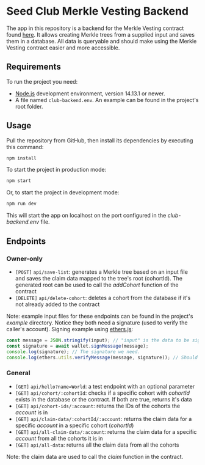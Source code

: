 # Seed Club Merkle Vesting Backend

The app in this repository is a backend for the Merkle Vesting contract found [here](https://github.com/AgoraSpaceDAO/club-contracts). It allows creating Merkle trees from a supplied input and saves them in a database. All data is queryable and should make using the Merkle Vesting contract easier and more accessible.

## Requirements

To run the project you need:

- [Node.js](https://nodejs.org) development environment, version 14.13.1 or newer.
- A file named `club-backend.env`. An example can be found in the project's root folder.

## Usage

Pull the repository from GitHub, then install its dependencies by executing this command:

```bash
npm install
```

To start the project in production mode:

```bash
npm start
```

Or, to start the project in development mode:

```bash
npm run dev
```

This will start the app on localhost on the port configured in the _club-backend.env_ file.

## Endpoints

### Owner-only

- `[POST]` `api/save-list`: generates a Merkle tree based on an input file and saves the claim data mapped to the tree's root (cohortId). The generated root can be used to call the _addCohort_ function of the contract
- `[DELETE]` `api/delete-cohort`: deletes a cohort from the database if it's not already added to the contract

Note: example input files for these endpoints can be found in the project's _example_ directory. Notice they both need a signature (used to verify the caller's account). Signing example using [ethers.js](https://github.com/ethers-io/ethers.js/):

```ts
const message = JSON.stringify(input); // "input" is the data to be signed, i.e. the input list (in the case of save-list) or the cohort ID (in the case of delete-cohort).
const signature = await wallet.signMessage(message);
console.log(signature); // The signature we need.
console.log(ethers.utils.verifyMessage(message, signature)); // Should return the signer's address.
```

### General

- `[GET]` `api/hello?name=World`: a test endpoint with an optional parameter
- `[GET]` `api/cohort/:cohortId`: checks if a specific cohort with _cohortId_ exists in the database or the contract. If both are true, returns it's data
- `[GET]` `api/cohort-ids/:account`: returns the IDs of the cohorts the _account_ is in
- `[GET]` `api/claim-data/:cohortId/:account`: returns the claim data for a specific _account_ in a specific cohort (_cohortId_)
- `[GET]` `api/all-claim-data/:account`: returns the claim data for a specific _account_ from all the cohorts it is in
- `[GET]` `api/all-data`: returns all the claim data from all the cohorts

Note: the claim data are used to call the _claim_ function in the contract.
